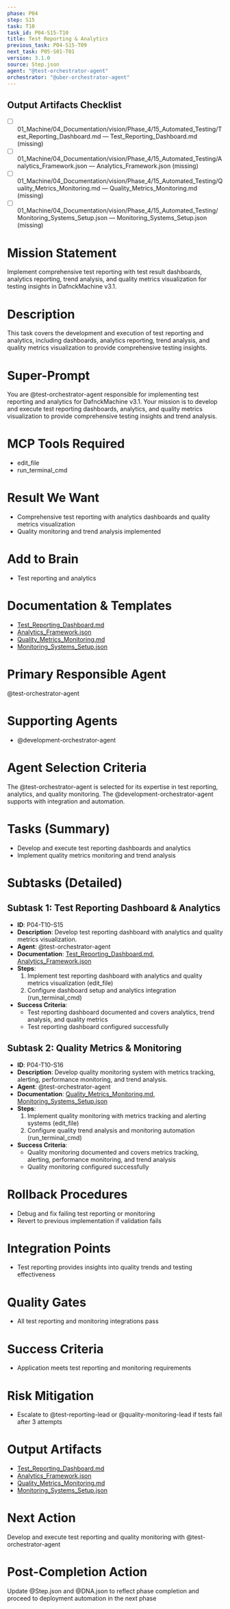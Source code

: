 ```yaml
---
phase: P04
step: S15
task: T10
task_id: P04-S15-T10
title: Test Reporting & Analytics
previous_task: P04-S15-T09
next_task: P05-S01-T01
version: 3.1.0
source: Step.json
agent: "@test-orchestrator-agent"
orchestrator: "@uber-orchestrator-agent"
---
```

## Output Artifacts Checklist
- [ ] 01_Machine/04_Documentation/vision/Phase_4/15_Automated_Testing/Test_Reporting_Dashboard.md — Test_Reporting_Dashboard.md (missing)
- [ ] 01_Machine/04_Documentation/vision/Phase_4/15_Automated_Testing/Analytics_Framework.json — Analytics_Framework.json (missing)
- [ ] 01_Machine/04_Documentation/vision/Phase_4/15_Automated_Testing/Quality_Metrics_Monitoring.md — Quality_Metrics_Monitoring.md (missing)
- [ ] 01_Machine/04_Documentation/vision/Phase_4/15_Automated_Testing/Monitoring_Systems_Setup.json — Monitoring_Systems_Setup.json (missing)

# Mission Statement
Implement comprehensive test reporting with test result dashboards, analytics reporting, trend analysis, and quality metrics visualization for testing insights in DafnckMachine v3.1.

# Description
This task covers the development and execution of test reporting and analytics, including dashboards, analytics reporting, trend analysis, and quality metrics visualization to provide comprehensive testing insights.

# Super-Prompt
You are @test-orchestrator-agent responsible for implementing test reporting and analytics for DafnckMachine v3.1. Your mission is to develop and execute test reporting dashboards, analytics, and quality metrics visualization to provide comprehensive testing insights and trend analysis.

# MCP Tools Required
- edit_file
- run_terminal_cmd

# Result We Want
- Comprehensive test reporting with analytics dashboards and quality metrics visualization
- Quality monitoring and trend analysis implemented

# Add to Brain
- Test reporting and analytics

# Documentation & Templates
- [Test_Reporting_Dashboard.md](mdc:01_Machine/04_Documentation/vision/Phase_4/15_Automated_Testing/Test_Reporting_Dashboard.md)
- [Analytics_Framework.json](mdc:01_Machine/04_Documentation/vision/Phase_4/15_Automated_Testing/Analytics_Framework.json)
- [Quality_Metrics_Monitoring.md](mdc:01_Machine/04_Documentation/vision/Phase_4/15_Automated_Testing/Quality_Metrics_Monitoring.md)
- [Monitoring_Systems_Setup.json](mdc:01_Machine/04_Documentation/vision/Phase_4/15_Automated_Testing/Monitoring_Systems_Setup.json)

# Primary Responsible Agent
@test-orchestrator-agent

# Supporting Agents
- @development-orchestrator-agent

# Agent Selection Criteria
The @test-orchestrator-agent is selected for its expertise in test reporting, analytics, and quality monitoring. The @development-orchestrator-agent supports with integration and automation.

# Tasks (Summary)
- Develop and execute test reporting dashboards and analytics
- Implement quality metrics monitoring and trend analysis

# Subtasks (Detailed)
## Subtask 1: Test Reporting Dashboard & Analytics
- **ID**: P04-T10-S15
- **Description**: Develop test reporting dashboard with analytics and quality metrics visualization.
- **Agent**: @test-orchestrator-agent
- **Documentation**: [Test_Reporting_Dashboard.md](mdc:01_Machine/04_Documentation/vision/Phase_4/15_Automated_Testing/Test_Reporting_Dashboard.md), [Analytics_Framework.json](mdc:01_Machine/04_Documentation/vision/Phase_4/15_Automated_Testing/Analytics_Framework.json)
- **Steps**:
    1. Implement test reporting dashboard with analytics and quality metrics visualization (edit_file)
    2. Configure dashboard setup and analytics integration (run_terminal_cmd)
- **Success Criteria**:
    - Test reporting dashboard documented and covers analytics, trend analysis, and quality metrics
    - Test reporting dashboard configured successfully

## Subtask 2: Quality Metrics & Monitoring
- **ID**: P04-T10-S16
- **Description**: Develop quality monitoring system with metrics tracking, alerting, performance monitoring, and trend analysis.
- **Agent**: @test-orchestrator-agent
- **Documentation**: [Quality_Metrics_Monitoring.md](mdc:01_Machine/04_Documentation/vision/Phase_4/15_Automated_Testing/Quality_Metrics_Monitoring.md), [Monitoring_Systems_Setup.json](mdc:01_Machine/04_Documentation/vision/Phase_4/15_Automated_Testing/Monitoring_Systems_Setup.json)
- **Steps**:
    1. Implement quality monitoring with metrics tracking and alerting systems (edit_file)
    2. Configure quality trend analysis and monitoring automation (run_terminal_cmd)
- **Success Criteria**:
    - Quality monitoring documented and covers metrics tracking, alerting, performance monitoring, and trend analysis
    - Quality monitoring configured successfully

# Rollback Procedures
- Debug and fix failing test reporting or monitoring
- Revert to previous implementation if validation fails

# Integration Points
- Test reporting provides insights into quality trends and testing effectiveness

# Quality Gates
- All test reporting and monitoring integrations pass

# Success Criteria
- Application meets test reporting and monitoring requirements

# Risk Mitigation
- Escalate to @test-reporting-lead or @quality-monitoring-lead if tests fail after 3 attempts

# Output Artifacts
- [Test_Reporting_Dashboard.md](mdc:01_Machine/04_Documentation/vision/Phase_4/15_Automated_Testing/Test_Reporting_Dashboard.md)
- [Analytics_Framework.json](mdc:01_Machine/04_Documentation/vision/Phase_4/15_Automated_Testing/Analytics_Framework.json)
- [Quality_Metrics_Monitoring.md](mdc:01_Machine/04_Documentation/vision/Phase_4/15_Automated_Testing/Quality_Metrics_Monitoring.md)
- [Monitoring_Systems_Setup.json](mdc:01_Machine/04_Documentation/vision/Phase_4/15_Automated_Testing/Monitoring_Systems_Setup.json)

# Next Action
Develop and execute test reporting and quality monitoring with @test-orchestrator-agent

# Post-Completion Action
Update @Step.json and @DNA.json to reflect phase completion and proceed to deployment automation in the next phase 
